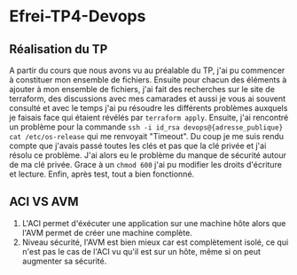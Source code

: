 # Efrei-TP4-Devops

## Réalisation du TP

A partir du cours que nous avons vu au préalable du TP, j'ai pu commencer à constituer mon ensemble de fichiers.
Ensuite pour chacun des éléments à ajouter à mon ensemble de fichiers, j'ai fait des recherches sur le site de terraform, des discussions avec mes camarades 
et aussi je vous ai souvent consulté et avec le temps j'ai pu résoudre les différents problèmes auxquels je faisais face qui étaient révélés par ```terraform apply```.
Ensuite, j'ai rencontré un problème pour la commande ```ssh -i id_rsa devops@{adresse_publique} cat /etc/os-release``` qui me renvoyait "Timeout". 
Du coup je me suis rendu compte que j'avais passé toutes les clés et pas que la clé privée et j'ai résolu ce problème.
J'ai alors eu le problème du manque de sécurité autour de ma clé privée. Grace à un ```chmod 600``` j'ai pu modifier les droits d'écriture et lecture.
Enfin, après test, tout a bien fonctionné.


## ACI VS AVM

1. L'ACI permet d'éxécuter une application sur une machine hôte alors que l'AVM permet de créer une machine complète.
2. Niveau sécurité, l'AVM est bien mieux car est complètement isolé, ce qui n'est pas le cas de l'ACI vu qu'il est sur un hôte, même si on peut augmenter sa sécurité.
